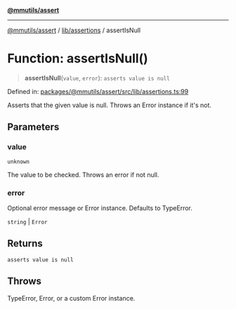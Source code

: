 [**@mmutils/assert**](../../../README.md)

***

[@mmutils/assert](../../../modules.md) / [lib/assertions](../README.md) / assertIsNull

# Function: assertIsNull()

> **assertIsNull**(`value`, `error`): `asserts value is null`

Defined in: [packages/@mmutils/assert/src/lib/assertions.ts:99](https://github.com/mastermind-0xff/-mm-monorepo/blob/3e4b2477717eab2e4a04b9b069db2113414b3f32/packages/@mmutils/assert/src/lib/assertions.ts#L99)

Asserts that the given value is null. Throws an Error instance if it's not.

## Parameters

### value

`unknown`

The value to be checked. Throws an error if not null.

### error

Optional error message or Error instance. Defaults to TypeError.

`string` | `Error`

## Returns

`asserts value is null`

## Throws

TypeError, Error, or a custom Error instance.
